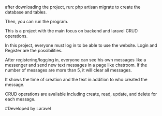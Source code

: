 after downloading the project, run:
php artisan migrate to create the database and tables.

Then, you can run the program.

This is a project with the main focus on backend and laravel CRUD operations.

In this project, everyone must log in to be able to use the website. Login and Register are the possibilities.

After registering/logging in, everyone can see his own messages like a messenger and send new text messages in a page like chatroom.
If the number of messages are more than 5, it will clear all messages.

It shows the time of creation and the text in addition to who created the message. 

CRUD operations are available including create, read, update, and delete for each message.


#Developed by Laravel
